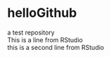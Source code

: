 helloGithub
===========

a test repository  
This is a line from RStudio  
this is a second line from RStudio